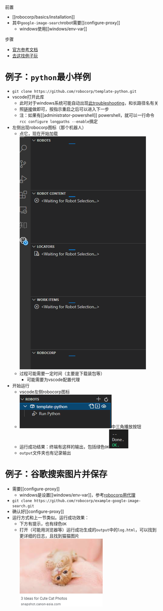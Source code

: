 前置
- [[robocorp/basics/installation]]
- 其中`google-image-search`robot需要[[configure-proxy]]
  - windows使用[[windows/env-var]]

步骤
- [官方参考文档](https://robocorp.com/docs/setup/robot-structure)
- [去这找例子玩](https://robocorp.com/portal/)
# 例子：`python`最小样例
- `git clone https://github.com/robocorp/template-python.git`
- vscode打开此库
    - 此时对于windows系统可能自动出现[此troubleshooting](https://robocorp.com/docs/troubleshooting/windows-long-path)，和长路径名有关
    - 照[链接](https://robocorp.com/docs/troubleshooting/windows-long-path)做即可，按指示重启之后可以进入下一步
    - 注：如果有[[administrator-powershell]] powershell，就可以一行命令`rcc configure longpaths --enable`搞定
- 左侧出现robocorp图标（那个机器人）
  - 点它，现在开始加载![](my-first-robot.png)
  - 过程可能需要一定时间（主要是下载装包等）
    - 可能需要为vscode配置代理
- 开始运行
  - vscode左侧robocorp图标
  - ![](start.png)中三角播放按钮
  - 运行成功结果：终端有这样的输出，包括绿色`OK`![](success-terminal.png)
  - `output`文件夹也有记录输出
# 例子：谷歌搜索图片并保存
- 需要[[configure-proxy]]
  - windows是设置[[windows/env-var]]，参考[robocorp用代理](https://robocorp.com/docs/troubleshooting/firewall-and-proxies)
- `git clone https://github.com/robocorp/example-google-image-search.git`
- 确认好[[configure-proxy]]
- 运行方式和上一节类似。运行成功效果：
  - 下方有提示，也有绿色`OK`
  - 打开（可能用浏览器等）运行成功生成的`output`中的`log.html`，可以找到更详细的日志，且找到猫猫图片![](cat.png)